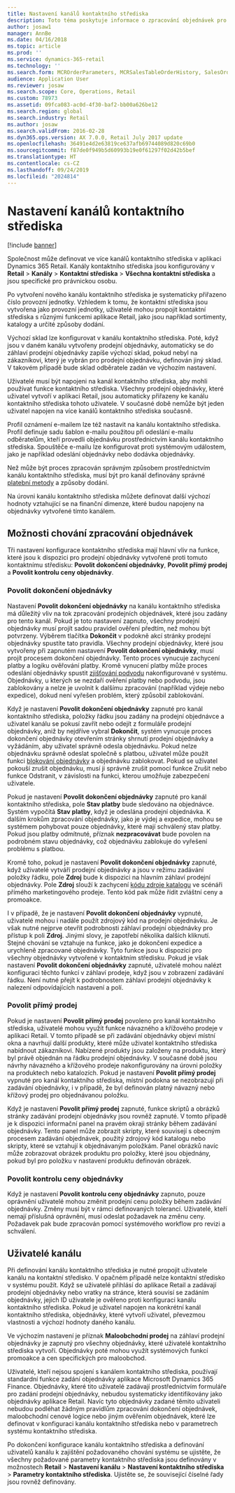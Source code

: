 ```yaml
---
title: Nastavení kanálů kontaktního střediska
description: Toto téma poskytuje informace o zpracování objednávek pro kontaktní střediska pomocí aplikace Dynamics 365 Retail.
author: josaw1
manager: AnnBe
ms.date: 04/16/2018
ms.topic: article
ms.prod: ''
ms.service: dynamics-365-retail
ms.technology: ''
ms.search.form: MCROrderParameters, MCRSalesTableOrderHistory, SalesOrderProcessingWorkspace
audience: Application User
ms.reviewer: josaw
ms.search.scope: Core, Operations, Retail
ms.custom: 78973
ms.assetid: 09fca083-ac0d-4f30-baf2-bb00a626be12
ms.search.region: global
ms.search.industry: Retail
ms.author: josaw
ms.search.validFrom: 2016-02-28
ms.dyn365.ops.version: AX 7.0.0, Retail July 2017 update
ms.openlocfilehash: 36491e4d2e63819ce637afb69744089d820c69b0
ms.sourcegitcommit: f87de0f949b5d60993b19e0f61297f02d42b5bef
ms.translationtype: HT
ms.contentlocale: cs-CZ
ms.lasthandoff: 09/24/2019
ms.locfileid: "2024814"
---
```

# <a name="set-up-call-center-channels"></a>Nastavení kanálů kontaktního střediska

[!include [banner](includes/banner.md)]

Společnost může definovat ve více kanálů kontaktního střediska v aplikaci Dynamics 365 Retail. Kanály kontaktního střediska jsou konfigurovány v **Retail** \> **Kanály** \> **Kontaktní střediska** \> **Všechna kontaktní střediska** a jsou specifické pro právnickou osobu.

Po vytvoření nového kanálu kontaktního střediska je systematicky přiřazeno číslo provozní jednotky. Vzhledem k tomu, že kontaktní střediska jsou vytvořena jako provozní jednotky, uživatelé mohou propojit kontaktní střediska s různými funkcemi aplikace Retail, jako jsou například sortimenty, katalogy a určité způsoby dodání.

Výchozí sklad lze konfigurovat v kanálu kontaktního střediska. Poté, když jsou v daném kanálu vytvořeny prodejní objednávky, automaticky se do záhlaví prodejní objednávky zapíše výchozí sklad, pokud nebyl na zákazníkovi, který je vybrán pro prodejní objednávku, definován jiný sklad. V takovém případě bude sklad odběratele zadán ve výchozím nastavení.

Uživatelé musí být napojeni na kanál kontaktního střediska, aby mohli používat funkce kontaktního střediska. Všechny prodejní objednávky, které uživatel vytvoří v aplikaci Retail, jsou automaticky přiřazeny ke kanálu kontaktního střediska tohoto uživatele. V současné době nemůže být jeden uživatel napojen na více kanálů kontaktního střediska současně.

Profil oznámení e-mailem lze též nastavit na kanálu kontaktního střediska. Profil definuje sadu šablon e-mailu použitou při odeslání e-mailu odběratelům, kteří provedli objednávku prostřednictvím kanálu kontaktního střediska. Spouštěče e-mailu lze konfigurovat proti systémovým událostem, jako je například odeslání objednávky nebo dodávka objednávky.

Než může být proces zpracován správným způsobem prostřednictvím kanálu kontaktního střediska, musí být pro kanál definovány správné [platební metody](https://docs.microsoft.com/dynamics365/unified-operations/retail/work-with-payments) a způsoby dodání.

Na úrovni kanálu kontaktního střediska můžete definovat další výchozí hodnoty vztahující se na finanční dimenze, které budou napojeny na objednávky vytvořené tímto kanálem.

## <a name="options-for-order-processing-behavior"></a>Možnosti chování zpracování objednávek

Tři nastavení konfigurace kontaktního střediska mají hlavní vliv na funkce, které jsou k dispozici pro prodejní objednávky vytvořené proti tomuto kontaktnímu středisku: **Povolit dokončení objednávky**, **Povolit přímý prodej** a **Povolit kontrolu ceny objednávky**.

### <a name="enable-order-completion"></a>Povolit dokončení objednávky

Nastavení **Povolit dokončení objednávky** na kanálu kontaktního střediska má důležitý vliv na tok zpracování prodejních objednávek, které jsou zadány pro tento kanál. Pokud je toto nastavení zapnuto, všechny prodejní objednávky musí projít sadou pravidel ověření předtím, než mohou být potvrzeny. Výběrem tlačítka **Dokončit** v podokně akcí stránky prodejní objednávky spustíte tato pravidla. Všechny prodejní objednávky, které jsou vytvořeny při zapnutém nastavení **Povolit dokončení objednávky**, musí projít procesem dokončení objednávky. Tento proces vynucuje zachycení platby a logiku ověřování platby. Kromě vynucení platby může proces odeslání objednávky spustit [zjišťování podvodu](https://docs.microsoft.com/dynamics365/unified-operations/retail/set-up-fraud-alerts) nakonfigurované v systému. Objednávky, u kterých se nezdaří ověření platby nebo podvodu, jsou zablokovány a nelze je uvolnit k dalšímu zpracování (například výdeje nebo expedice), dokud není vyřešen problém, který způsobil zablokování.

Když je nastavení **Povolit dokončení objednávky** zapnuté pro kanál kontaktního střediska, položky řádku jsou zadány na prodejní objednávce a uživatel kanálu se pokusí zavřít nebo odejít z formuláře prodejní objednávky, aniž by nejdříve vybral **Dokončit**, systém vynucuje proces dokončení objednávky otevřením stránky shrnutí prodejní objednávky a vyžádáním, aby uživatel správně odesla objednávku. Pokud nelze objednávku správně odeslat společně s platbou, uživatel může použít funkci [blokování objednávky](https://docs.microsoft.com/dynamics365/unified-operations/retail/work-with-order-holds) a objednávku zablokovat. Pokud se uživatel pokouší zrušit objednávku, musí ji správně zrušit pomocí funkce Zrušit nebo funkce Odstranit, v závislosti na funkci, kterou umožňuje zabezpečení uživatele.

Pokud je nastavení **Povolit dokončení objednávky** zapnuté pro kanál kontaktního střediska, pole **Stav platby** bude sledováno na objednávce. Systém vypočítá **Stav platby**, když je odeslána prodejní objednávka. K dalším krokům zpracování objednávky, jako je výdej a expedice, mohou se systémem pohybovat pouze objednávky, které mají schválený stav platby. Pokud jsou platby odmítnuté, příznak **nezpracovávat** bude povolen na podrobném stavu objednávky, což objednávku zablokuje do vyřešení problému s platbou.

Kromě toho, pokud je nastavení **Povolit dokončení objednávky** zapnuté, když uživatelé vytváří prodejní objednávky a jsou v režimu zadávání položky řádku, pole **Zdroj** bude k dispozici na hlavním záhlaví prodejní objednávky. Pole **Zdroj** slouží k zachycení [kódu zdroje katalogu](https://docs.microsoft.com/dynamics365/unified-operations/retail/call-center-catalogs) ve scénáři přímého marketingového prodeje. Tento kód pak může řídit zvláštní ceny a promoakce.

I v případě, že je nastavení **Povolit dokončení objednávky** vypnuté, uživatelé mohou i nadále použít zdrojový kód na prodejní objednávku. Je však nutné nejprve otevřít podrobnosti záhlaví prodejní objednávky pro přístup k poli **Zdroj**. Jinými slovy, je zapotřebí několika dalších kliknutí. Stejné chování se vztahuje na funkce, jako je dokončení expedice a urychleně zpracované objednávky. Tyto funkce jsou k dispozici pro všechny objednávky vytvořené v kontaktním středisku. Pokud je však nastavení **Povolit dokončení objednávky** zapnuté, uživatelé mohou nalézt konfiguraci těchto funkcí v záhlaví prodeje, když jsou v zobrazení zadávání řádku. Není nutné přejít k podrobnostem záhlaví prodejní objednávky k nalezení odpovídajících nastavení a polí.

### <a name="enable-direct-selling"></a>Povolit přímý prodej

Pokud je nastavení **Povolit přímý prodej** povoleno pro kanál kontaktního střediska, uživatelé mohou využít funkce návazného a křížového prodeje v aplikaci Retail. V tomto případě se při zadávání objednávky objeví místní okna a navrhují další produkty, které může uživatel kontaktního střediska nabídnout zákazníkovi. Nabízené produkty jsou založeny na produktu, který byl právě objednán na řádku prodejní objednávky. V současné době jsou návrhy návazného a křížového prodeje nakonfigurovány na úrovni položky na produktech nebo katalozích. Pokud je nastavení **Povolit přímý prodej** vypnuté pro kanál kontaktního střediska, místní podokna se nezobrazují při zadávání objednávky, i v případě, že byl definován platný návazný nebo křížový prodej pro objednávanou položku.

Když je nastavení **Povolit přímý prodej** zapnuté, funkce skriptů a obrázků stránky zadávání prodejní objednávky jsou rovněž zapnuté. V tomto případě je k dispozici informační panel na pravém okraji stránky během zadávání objednávky. Tento panel může zobrazit skripty, které souvisejí s obecným procesem zadávání objednávek, použitý zdrojový kód katalogu nebo skripty, které se vztahují k objednávaným položkám. Panel obrázků navíc může zobrazovat obrázek produktu pro položky, které jsou objednány, pokud byl pro položku v nastavení produktu definován obrázek.

### <a name="enable-order-price-control"></a>Povolit kontrolu ceny objednávky

Když je nastavení **Povolit kontrolu ceny objednávky** zapnuto, pouze oprávnění uživatelé mohou změnit prodejní cenu položky během zadávání objednávky. Změny musí být v rámci definovaných tolerancí. Uživatelé, kteří nemají příslušná oprávnění, musí odeslat požadavek na změnu ceny. Požadavek pak bude zpracován pomocí systémového workflow pro revizi a schválení.

## <a name="channel-users"></a>Uživatelé kanálu

Při definování kanálu kontaktního střediska je nutné propojit uživatele kanálu na kontaktní středisko. V opačném případě nelze kontaktní středisko v systému použít. Když se uživatelé přihlásí do aplikace Retail a zadávají prodejní objednávky nebo vratky na stránce, která souvisí se zadáním objednávky, jejich ID uživatele je ověřeno proti konfiguraci kanálu kontaktního střediska. Pokud je uživatel napojen na konkrétní kanál kontaktního střediska, objednávky, které vytvoří uživatel, převezmou vlastnosti a výchozí hodnoty daného kanálu.

Ve výchozím nastavení je příznak **Maloobchodní prodej** na záhlaví prodejní objednávky je zapnutý pro všechny objednávky, které uživatelé kontaktního střediska vytvoří. Objednávky poté mohou využít systémových funkcí promoakce a cen specifických pro maloobchod.


Uživatelé, kteří nejsou spojení s kanálem kontaktního střediska, používají standardní funkce zadání objednávky aplikace Microsoft Dynamics 365 Finance. Objednávky, které tito uživatelé zadávají prostřednictvím formuláře pro zadání prodejní objednávky, nebudou systematicky identifikovány jako objednávky aplikace Retail. Navíc tyto objednávky zadané těmito uživateli nebudou podléhat žádným pravidlům zpracování dokončení objednávek, maloobchodní cenové logice nebo jiným ověřením objednávek, které lze definovat v konfiguraci kanálu kontaktního střediska nebo v parametrech systému kontaktního střediska.


Po dokončení konfigurace kanálu kontaktního střediska a definování uživatelů kanálu k zajištění požadovaného chování systému se ujistěte, že všechny požadované parametry kontaktního střediska jsou definovány v možnostech **Retail** \> **Nastavení kanálu** \> **Nastavení kontaktního střediska** \> **Parametry kontaktního střediska**. Ujistěte se, že související číselné řady jsou rovněž definovány.
